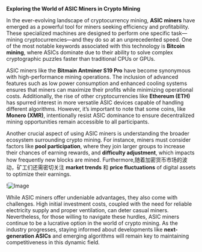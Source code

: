 **Exploring the World of ASIC Miners in Crypto Mining**

In the ever-evolving landscape of cryptocurrency mining, **ASIC miners** have emerged as a powerful tool for miners seeking efficiency and profitability. These specialized machines are designed to perform one specific task—mining cryptocurrencies—and they do so at an unprecedented speed. One of the most notable keywords associated with this technology is **Bitcoin mining**, where ASICs dominate due to their ability to solve complex cryptographic puzzles faster than traditional CPUs or GPUs.

ASIC miners like the **Bitmain Antminer S19 Pro** have become synonymous with high-performance mining operations. The inclusion of advanced features such as low power consumption and enhanced cooling systems ensures that miners can maximize their profits while minimizing operational costs. Additionally, the rise of other cryptocurrencies like **Ethereum (ETH)** has spurred interest in more versatile ASIC devices capable of handling different algorithms. However, it’s important to note that some coins, like **Monero (XMR)**, intentionally resist ASIC dominance to ensure decentralized mining opportunities remain accessible to all participants.

Another crucial aspect of using ASIC miners is understanding the broader ecosystem surrounding crypto mining. For instance, miners must consider factors like **pool participation**, where they join larger groups to increase their chances of earning rewards, and **difficulty adjustment**, which impacts how frequently new blocks are mined. Furthermore,随着加密货币市场的波动，矿工们还需密切关注 **market trends** 和 **price fluctuations** of digital assets to optimize their earnings.

!![Image](https://github.com/user-attachments/assets/3be06921-4469-491d-bd37-5f14c53422b7)

While ASIC miners offer undeniable advantages, they also come with challenges. High initial investment costs, coupled with the need for reliable electricity supply and proper ventilation, can deter casual miners. Nevertheless, for those willing to navigate these hurdles, ASIC miners continue to be a lucrative option in the world of crypto mining. As the industry progresses, staying informed about developments like **next-generation ASICs** and emerging algorithms will remain key to maintaining competitiveness in this dynamic field.